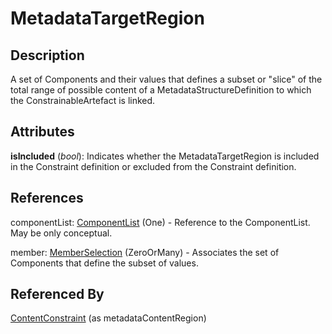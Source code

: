 
# MetadataTargetRegion





## Description

A set of Components and their values that defines a subset or "slice" of the total range of possible content of a MetadataStructureDefinition to which the ConstrainableArtefact is linked.


## Attributes

**isIncluded** (*bool*): Indicates whether the MetadataTargetRegion is included in the Constraint definition or excluded from the Constraint definition.



## References

componentList: [ComponentList](../Base/ComponentList.md) (One) - Reference to the ComponentList. May be only conceptual.

member: [MemberSelection](MemberSelection.md) (ZeroOrMany) - Associates the set of Components that define the subset of values.



## Referenced By

[ContentConstraint](ContentConstraint.md) (as metadataContentRegion)


